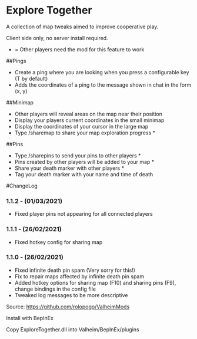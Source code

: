 # Explore Together
A collection of map tweaks aimed to improve cooperative play.

Client side only, no server install required.

* = Other players need the mod for this feature to work

##Pings
- Create a ping where you are looking when you press a configurable key (T by default)
- Adds the coordinates of a ping to the message shown in chat in the form (x, y)

##Minimap
- Other players will reveal areas on the map near their position
- Display your players current coordinates in the small minimap
- Display the coordinates of your cursor in the large map
- Type /sharemap to share your map exploration progress *

##Pins
- Type /sharepins to send your pins to other players *
- Pins created by other players will be added to your map *
- Share your death marker with other players *
- Tag your death marker with your name and time of death

#ChangeLog
### 1.1.2 - (01/03/2021)
- Fixed player pins not appearing for all connected players

### 1.1.1 - (26/02/2021)
- Fixed hotkey config for sharing map

### 1.1.0 - (26/02/2021)
- Fixed infinite death pin spam (Very sorry for this!)
- Fix to repair maps affected by infinite death pin spam
- Added hotkey options for sharing map (F10) and sharing pins (F9), change bindings in the config file
- Tweaked log messages to be more descriptive

Source: https://github.com/rolopogo/ValheimMods

Install with BepInEx

Copy ExploreTogether.dll into Valheim/BepInEx/plugins